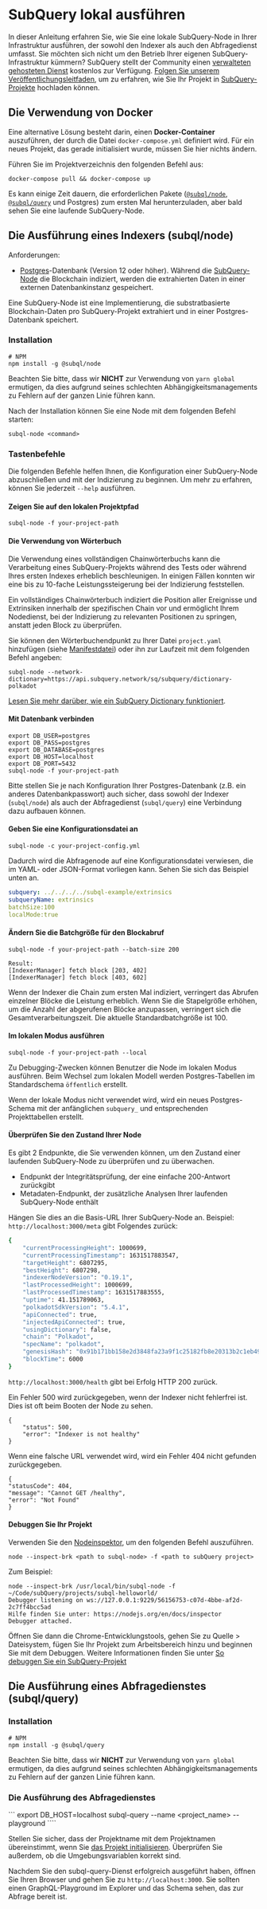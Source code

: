 # SubQuery lokal ausführen

In dieser Anleitung erfahren Sie, wie Sie eine lokale SubQuery-Node in Ihrer Infrastruktur ausführen, der sowohl den Indexer als auch den Abfragedienst umfasst. Sie möchten sich nicht um den Betrieb Ihrer eigenen SubQuery-Infrastruktur kümmern? SubQuery stellt der Community einen [verwalteten gehosteten Dienst](https://explorer.subquery.network) kostenlos zur Verfügung. [Folgen Sie unserem Veröffentlichungsleitfaden](../run_publish/publish.md), um zu erfahren, wie Sie Ihr Projekt in [SubQuery-Projekte](https://project.subquery.network) hochladen können.

## Die Verwendung von Docker

Eine alternative Lösung besteht darin, einen <strong>Docker-Container</strong> auszuführen, der durch die Datei `docker-compose.yml` definiert wird. Für ein neues Projekt, das gerade initialisiert wurde, müssen Sie hier nichts ändern.

Führen Sie im Projektverzeichnis den folgenden Befehl aus:

```shell
docker-compose pull && docker-compose up
```

Es kann einige Zeit dauern, die erforderlichen Pakete ([`@subql/node`](https://www.npmjs.com/package/@subql/node), [`@subql/query`](https://www.npmjs.com/package/@subql/query) und Postgres) zum ersten Mal herunterzuladen, aber bald sehen Sie eine laufende SubQuery-Node.

## Die Ausführung eines Indexers (subql/node)

Anforderungen:

- [Postgres](https://www.postgresql.org/)-Datenbank (Version 12 oder höher). Während die [SubQuery-Node](#start-a-local-subquery-node) die Blockchain indiziert, werden die extrahierten Daten in einer externen Datenbankinstanz gespeichert.

Eine SubQuery-Node ist eine Implementierung, die substratbasierte Blockchain-Daten pro SubQuery-Projekt extrahiert und in einer Postgres-Datenbank speichert.

### Installation

```shell
# NPM
npm install -g @subql/node
```

Beachten Sie bitte, dass wir **NICHT** zur Verwendung von `yarn global` ermutigen, da dies aufgrund seines schlechten Abhängigkeitsmanagements zu Fehlern auf der ganzen Linie führen kann.

Nach der Installation können Sie eine Node mit dem folgenden Befehl starten:

```shell
subql-node <command>
```

### Tastenbefehle

Die folgenden Befehle helfen Ihnen, die Konfiguration einer SubQuery-Node abzuschließen und mit der Indizierung zu beginnen. Um mehr zu erfahren, können Sie jederzeit `--help` ausführen.

#### Zeigen Sie auf den lokalen Projektpfad

```
subql-node -f your-project-path
```

#### Die Verwendung von Wörterbuch

Die Verwendung eines vollständigen Chainwörterbuchs kann die Verarbeitung eines SubQuery-Projekts während des Tests oder während Ihres ersten Indexes erheblich beschleunigen. In einigen Fällen konnten wir eine bis zu 10-fache Leistungssteigerung bei der Indizierung feststellen.

Ein vollständiges Chainwörterbuch indiziert die Position aller Ereignisse und Extrinsiken innerhalb der spezifischen Chain vor und ermöglicht Ihrem Nodedienst, bei der Indizierung zu relevanten Positionen zu springen, anstatt jeden Block zu überprüfen.

Sie können den Wörterbuchendpunkt zu Ihrer Datei `project.yaml` hinzufügen (siehe [Manifestdatei](../create/manifest.md)) oder ihn zur Laufzeit mit dem folgenden Befehl angeben:

```
subql-node --network-dictionary=https://api.subquery.network/sq/subquery/dictionary-polkadot
```

[Lesen Sie mehr darüber, wie ein SubQuery Dictionary funktioniert](../academy/tutorials_examples/dictionary.md).

#### Mit Datenbank verbinden

```
export DB_USER=postgres
export DB_PASS=postgres
export DB_DATABASE=postgres
export DB_HOST=localhost
export DB_PORT=5432
subql-node -f your-project-path
```

Bitte stellen Sie je nach Konfiguration Ihrer Postgres-Datenbank (z.B. ein anderes Datenbankpasswort) auch sicher, dass sowohl der Indexer (`subql/node`) als auch der Abfragedienst (`subql/query`) eine Verbindung dazu aufbauen können.

#### Geben Sie eine Konfigurationsdatei an

```
subql-node -c your-project-config.yml
```

Dadurch wird die Abfragenode auf eine Konfigurationsdatei verwiesen, die im YAML- oder JSON-Format vorliegen kann. Sehen Sie sich das Beispiel unten an.

```yaml
subquery: ../../../../subql-example/extrinsics
subqueryName: extrinsics
batchSize:100
localMode:true
```

#### Ändern Sie die Batchgröße für den Blockabruf

```
subql-node -f your-project-path --batch-size 200

Result:
[IndexerManager] fetch block [203, 402]
[IndexerManager] fetch block [403, 602]
```

Wenn der Indexer die Chain zum ersten Mal indiziert, verringert das Abrufen einzelner Blöcke die Leistung erheblich. Wenn Sie die Stapelgröße erhöhen, um die Anzahl der abgerufenen Blöcke anzupassen, verringert sich die Gesamtverarbeitungszeit. Die aktuelle Standardbatchgröße ist 100.

#### Im lokalen Modus ausführen

```
subql-node -f your-project-path --local
```

Zu Debugging-Zwecken können Benutzer die Node im lokalen Modus ausführen. Beim Wechsel zum lokalen Modell werden Postgres-Tabellen im Standardschema `öffentlich` erstellt.

Wenn der lokale Modus nicht verwendet wird, wird ein neues Postgres-Schema mit der anfänglichen `subquery_` und entsprechenden Projekttabellen erstellt.

#### Überprüfen Sie den Zustand Ihrer Node

Es gibt 2 Endpunkte, die Sie verwenden können, um den Zustand einer laufenden SubQuery-Node zu überprüfen und zu überwachen.

- Endpunkt der Integritätsprüfung, der eine einfache 200-Antwort zurückgibt
- Metadaten-Endpunkt, der zusätzliche Analysen Ihrer laufenden SubQuery-Node enthält

Hängen Sie dies an die Basis-URL Ihrer SubQuery-Node an. Beispiel: `http://localhost:3000/meta` gibt Folgendes zurück:

```bash
{
    "currentProcessingHeight": 1000699,
    "currentProcessingTimestamp": 1631517883547,
    "targetHeight": 6807295,
    "bestHeight": 6807298,
    "indexerNodeVersion": "0.19.1",
    "lastProcessedHeight": 1000699,
    "lastProcessedTimestamp": 1631517883555,
    "uptime": 41.151789063,
    "polkadotSdkVersion": "5.4.1",
    "apiConnected": true,
    "injectedApiConnected": true,
    "usingDictionary": false,
    "chain": "Polkadot",
    "specName": "polkadot",
    "genesisHash": "0x91b171bb158e2d3848fa23a9f1c25182fb8e20313b2c1eb49219da7a70ce90c3",
    "blockTime": 6000
}
```

`http://localhost:3000/health` gibt bei Erfolg HTTP 200 zurück.

Ein Fehler 500 wird zurückgegeben, wenn der Indexer nicht fehlerfrei ist. Dies ist oft beim Booten der Node zu sehen.

```shell
{
    "status": 500,
    "error": "Indexer is not healthy"
}
```

Wenn eine falsche URL verwendet wird, wird ein Fehler 404 nicht gefunden zurückgegeben.

```shell
{
"statusCode": 404,
"message": "Cannot GET /healthy",
"error": "Not Found"
}
```

#### Debuggen Sie Ihr Projekt

Verwenden Sie den [Nodeinspektor](https://nodejs.org/en/docs/guides/debugging-getting-started/), um den folgenden Befehl auszuführen.

```shell
node --inspect-brk <path to subql-node> -f <path to subQuery project>
```

Zum Beispiel:

```shell
node --inspect-brk /usr/local/bin/subql-node -f ~/Code/subQuery/projects/subql-helloworld/
Debugger listening on ws://127.0.0.1:9229/56156753-c07d-4bbe-af2d-2c7ff4bcc5ad
Hilfe finden Sie unter: https://nodejs.org/en/docs/inspector
Debugger attached.
```

Öffnen Sie dann die Chrome-Entwicklungstools, gehen Sie zu Quelle > Dateisystem, fügen Sie Ihr Projekt zum Arbeitsbereich hinzu und beginnen Sie mit dem Debuggen. Weitere Informationen finden Sie unter [So debuggen Sie ein SubQuery-Projekt](https://doc.subquery.network/academy/tutorials_examples/debug-projects/)

## Die Ausführung eines Abfragedienstes (subql/query)

### Installation

```shell
# NPM
npm install -g @subql/query
```

Beachten Sie bitte, dass wir **NICHT** zur Verwendung von `yarn global` ermutigen, da dies aufgrund seines schlechten Abhängigkeitsmanagements zu Fehlern auf der ganzen Linie führen kann.

### Die Ausführung des Abfragedienstes

``` export DB_HOST=localhost subql-query --name <project_name> --playground ````

Stellen Sie sicher, dass der Projektname mit dem Projektnamen übereinstimmt, wenn Sie [das Projekt initialisieren](../quickstart/quickstart-polkadot.md#initialise-the-starter-subquery-project). Überprüfen Sie außerdem, ob die Umgebungsvariablen korrekt sind.

Nachdem Sie den subql-query-Dienst erfolgreich ausgeführt haben, öffnen Sie Ihren Browser und gehen Sie zu `http://localhost:3000`. Sie sollten einen GraphQL-Playground im Explorer und das Schema sehen, das zur Abfrage bereit ist.
